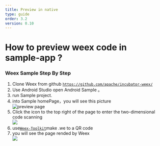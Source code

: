 ```yaml
---
title: Preview in native
type: guide
order: 3.2
version: 0.10
---
```


# How to preview weex code in sample-app ?
   
### Weex Sample Step By Step
1. Clone Weex from github [`https://github.com/apache/incubator-weex/`](https://github.com/apache/incubator-weex/)
2. Use Android Studio open Android Sample 。
3. run Sample project.
4. into Sample homePage，you will see this picture  
![preview page](https://gtms01.alicdn.com/tps/i1/TB10Ox2MpXXXXXKXpXXA0gJJXXX-720-1280.png)
5. Click the icon to the top right of the page to enter the two-dimensional code scanning  
![](https://gtms04.alicdn.com/tps/i4/TB1Ph05MpXXXXcHXXXX2YSA3pXX-540-960.jpg)
6. use[`Weex-Toolkit`](https://github.com/alibaba/weex_toolchain/tree/master/toolkit/ )make .we to a     QR code 
7. you will see the page rended by Weex  
![](https://gtms03.alicdn.com/tps/i3/TB1ehVLMpXXXXa.XVXX2YSA3pXX-540-960.jpg)
